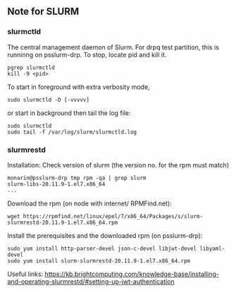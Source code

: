 ## Note for SLURM

### slurmctld 
The central management daemon of Slurm. For drpq test partition, this is runninng on psslurm-drp. 
To stop, locate pid and kill it.
```
pgrep slurmctld
kill -9 <pid>
```
To start in foreground with extra verbosity mode, 
```
sudo slurmctld -D [-vvvvv] 
```
or start in background then tail the log file:
```
sudo slurmctld
sudo tail -f /var/log/slurm/slurmctld.log 
```

### slurmrestd
Installation:
Check version of slurm (the version no. for the rpm must match)
```
monarin@psslurm-drp tmp rpm -qa | grep slurm
slurm-libs-20.11.9-1.el7.x86_64
...
```
Download the rpm (on node with internet/ RPMFind.net):
```
wget https://rpmfind.net/linux/epel/7/x86_64/Packages/s/slurm-slurmrestd-20.11.9-1.el7.x86_64.rpm
```
Install the prerequisites and the downloaded rpm (on psslurm-drp):
```
sudo yum install http-parser-devel json-c-devel libjwt-devel libyaml-devel
sudo yum install slurm-slurmrestd-20.11.9-1.el7.x86_64.rpm
```
Useful links:
https://kb.brightcomputing.com/knowledge-base/installing-and-operating-slurmrestd/#setting-up-jwt-authentication


